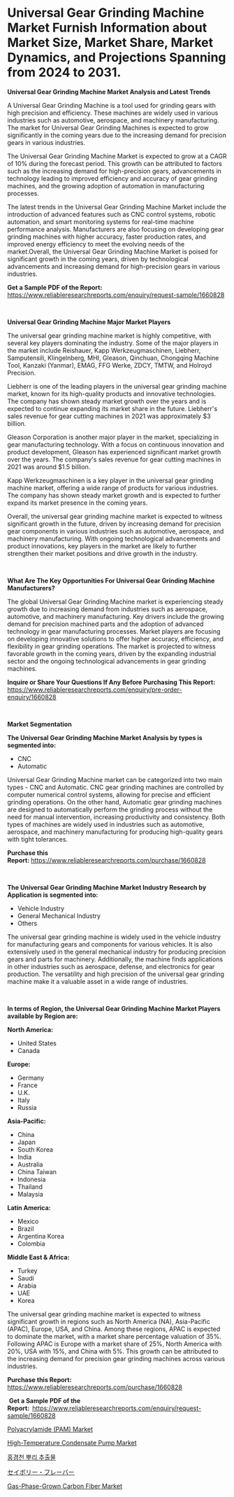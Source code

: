 <p><h1>Universal Gear Grinding Machine Market Furnish Information about Market Size, Market Share, Market Dynamics, and Projections Spanning from 2024 to 2031.</h1></p><p><strong>Universal Gear Grinding Machine Market Analysis and Latest Trends</strong></p>
<p><p>A Universal Gear Grinding Machine is a tool used for grinding gears with high precision and efficiency. These machines are widely used in various industries such as automotive, aerospace, and machinery manufacturing. The market for Universal Gear Grinding Machines is expected to grow significantly in the coming years due to the increasing demand for precision gears in various industries. </p><p>The Universal Gear Grinding Machine Market is expected to grow at a CAGR of 10% during the forecast period. This growth can be attributed to factors such as the increasing demand for high-precision gears, advancements in technology leading to improved efficiency and accuracy of gear grinding machines, and the growing adoption of automation in manufacturing processes.</p><p>The latest trends in the Universal Gear Grinding Machine Market include the introduction of advanced features such as CNC control systems, robotic automation, and smart monitoring systems for real-time machine performance analysis. Manufacturers are also focusing on developing gear grinding machines with higher accuracy, faster production rates, and improved energy efficiency to meet the evolving needs of the market.Overall, the Universal Gear Grinding Machine Market is poised for significant growth in the coming years, driven by technological advancements and increasing demand for high-precision gears in various industries.</p></p>
<p><strong>Get a Sample PDF of the Report:&nbsp;</strong> <a href="https://www.reliableresearchreports.com/enquiry/request-sample/1660828">https://www.reliableresearchreports.com/enquiry/request-sample/1660828</a></p>
<p>&nbsp;</p>
<p><strong>Universal Gear Grinding Machine Major Market Players</strong></p>
<p><p>The universal gear grinding machine market is highly competitive, with several key players dominating the industry. Some of the major players in the market include Reishauer, Kapp Werkzeugmaschinen, Liebherr, Samputensili, Klingelnberg, MHI, Gleason, Qinchuan, Chongqing Machine Tool, Kanzaki (Yanmar), EMAG, FFG Werke, ZDCY, TMTW, and Holroyd Precision.</p><p>Liebherr is one of the leading players in the universal gear grinding machine market, known for its high-quality products and innovative technologies. The company has shown steady market growth over the years and is expected to continue expanding its market share in the future. Liebherr's sales revenue for gear cutting machines in 2021 was approximately $3 billion.</p><p>Gleason Corporation is another major player in the market, specializing in gear manufacturing technology. With a focus on continuous innovation and product development, Gleason has experienced significant market growth over the years. The company's sales revenue for gear cutting machines in 2021 was around $1.5 billion.</p><p>Kapp Werkzeugmaschinen is a key player in the universal gear grinding machine market, offering a wide range of products for various industries. The company has shown steady market growth and is expected to further expand its market presence in the coming years.</p><p>Overall, the universal gear grinding machine market is expected to witness significant growth in the future, driven by increasing demand for precision gear components in various industries such as automotive, aerospace, and machinery manufacturing. With ongoing technological advancements and product innovations, key players in the market are likely to further strengthen their market positions and drive growth in the industry.</p></p>
<p>&nbsp;</p>
<p><strong>What Are The Key Opportunities For Universal Gear Grinding Machine Manufacturers?</strong></p>
<p><p>The global Universal Gear Grinding Machine market is experiencing steady growth due to increasing demand from industries such as aerospace, automotive, and machinery manufacturing. Key drivers include the growing demand for precision machined parts and the adoption of advanced technology in gear manufacturing processes. Market players are focusing on developing innovative solutions to offer higher accuracy, efficiency, and flexibility in gear grinding operations. The market is projected to witness favorable growth in the coming years, driven by the expanding industrial sector and the ongoing technological advancements in gear grinding machines.</p></p>
<p><strong>Inquire or Share Your Questions If Any Before Purchasing This Report:</strong> <a href="https://www.reliableresearchreports.com/enquiry/pre-order-enquiry/1660828">https://www.reliableresearchreports.com/enquiry/pre-order-enquiry/1660828</a></p>
<p>&nbsp;</p>
<p><strong>Market Segmentation</strong></p>
<p><strong>The Universal Gear Grinding Machine Market Analysis by types is segmented into:</strong></p>
<p><ul><li>CNC</li><li>Automatic</li></ul></p>
<p><p>Universal Gear Grinding Machine market can be categorized into two main types - CNC and Automatic. CNC gear grinding machines are controlled by computer numerical control systems, allowing for precise and efficient grinding operations. On the other hand, Automatic gear grinding machines are designed to automatically perform the grinding process without the need for manual intervention, increasing productivity and consistency. Both types of machines are widely used in industries such as automotive, aerospace, and machinery manufacturing for producing high-quality gears with tight tolerances.</p></p>
<p><strong>Purchase this Report:&nbsp;</strong><a href="https://www.reliableresearchreports.com/purchase/1660828">https://www.reliableresearchreports.com/purchase/1660828</a></p>
<p>&nbsp;</p>
<p><strong>The Universal Gear Grinding Machine Market Industry Research by Application is segmented into:</strong></p>
<p><ul><li>Vehicle Industry</li><li>General Mechanical Industry</li><li>Others</li></ul></p>
<p><p>The universal gear grinding machine is widely used in the vehicle industry for manufacturing gears and components for various vehicles. It is also extensively used in the general mechanical industry for producing precision gears and parts for machinery. Additionally, the machine finds applications in other industries such as aerospace, defense, and electronics for gear production. The versatility and high precision of the universal gear grinding machine make it a valuable asset in a wide range of industries.</p></p>
<p>&nbsp;</p>
<p><strong>In terms of Region, the Universal Gear Grinding Machine Market Players available by Region are:</strong></p>
<p>
    <p> <strong> North America: </strong>
        <ul>
            <li>United States</li>
            <li>Canada</li>
        </ul>
        </p> 
    <p> <strong> Europe: </strong>
        <ul>
            <li>Germany</li>
            <li>France</li>
            <li>U.K.</li>
            <li>Italy</li>
            <li>Russia</li>
        </ul>
        </p> 
    <p> <strong> Asia-Pacific: </strong>
        <ul>
            <li>China</li>
            <li>Japan</li>
            <li>South Korea</li>
            <li>India</li>
            <li>Australia</li>
            <li>China Taiwan</li>
            <li>Indonesia</li>
            <li>Thailand</li>
            <li>Malaysia</li>
        </ul>
        </p> 
    <p> <strong> Latin America: </strong>
        <ul>
            <li>Mexico</li>
            <li>Brazil</li>
            <li>Argentina Korea</li>
            <li>Colombia</li>
        </ul>
        </p> 
    <p> <strong> Middle East & Africa: </strong>
        <ul>
            <li>Turkey</li>
            <li>Saudi</li>
            <li>Arabia</li>
            <li>UAE</li>
            <li>Korea</li>
        </ul>
    </p>
    </p>
<p><p>The universal gear grinding machine market is expected to witness significant growth in regions such as North America (NA), Asia-Pacific (APAC), Europe, USA, and China. Among these regions, APAC is expected to dominate the market, with a market share percentage valuation of 35%. Following APAC is Europe with a market share of 25%, North America with 20%, USA with 15%, and China with 5%. This growth can be attributed to the increasing demand for precision gear grinding machines across various industries.</p></p>
<p><strong>Purchase this Report: </strong><a href="https://www.reliableresearchreports.com/purchase/1660828">https://www.reliableresearchreports.com/purchase/1660828</a></p>
<p>&nbsp;<strong>Get a Sample PDF of the Report:&nbsp;&nbsp;</strong><a href="https://www.reliableresearchreports.com/enquiry/request-sample/1660828">https://www.reliableresearchreports.com/enquiry/request-sample/1660828</a></p>
<p><strong></strong></p>
<p><p><a href="https://gamy-alyssum-396.notion.site/Polyacrylamide-PAM-Market-Offers-Provide-Insightful-Data-for-the-Time-Period-from-2024-to-2031-and-ec6f5e0088b44e348ccc870fe7d0a53a">Polyacrylamide (PAM) Market</a></p><p><a href="https://github.com/sonuprakash1/Market-Research-Report-List-1/blob/main/high-temperature-condensate-pump-market.md">High-Temperature Condensate Pump Market</a></p><p><a href="https://medium.com/@tyrelvezina0vc2ayv1ss8syx/%EB%A1%9C%EB%94%94%EC%98%AC%EB%9D%BC-%EB%BF%8C%EB%A6%AC-%EC%B6%94%EC%B6%9C%EB%AC%BC-%EC%8B%9C%EC%9E%A5-%EC%A1%B0%EC%82%AC-%EB%B3%B4%EA%B3%A0%EC%84%9C-%EC%97%AD%EC%82%AC-%EB%B0%8F-2031%EB%85%84%EA%B9%8C%EC%A7%80%EC%9D%98-%EC%98%88%EC%B8%A1-1535e3aa9617">홍경천 뿌리 추출물</a></p><p><a href="https://medium.com/@sophiaard2003/%E9%A2%A8%E5%91%B3%E8%AA%BF%E5%91%B3%E6%96%99%E3%81%AE%E5%B8%82%E5%A0%B4%E8%AA%BF%E6%9F%BB%E3%83%AC%E3%83%9D%E3%83%BC%E3%83%88-%E3%81%9D%E3%81%AE%E6%AD%B4%E5%8F%B2%E3%81%8A%E3%82%88%E3%81%B32031%E5%B9%B4%E3%81%BE%E3%81%A7%E3%81%AE%E4%BA%88%E6%B8%AC2024-56e1ff6e91ac">セイボリー・フレーバー</a></p><p><a href="https://natural-crush-b99.notion.site/Gas-Phase-Grown-Carbon-Fiber-Market-Furnish-Information-about-Market-Size-Market-Share-Market-Dyna-01d2bcf1cdf64cfea8ec18965617f461">Gas-Phase-Grown Carbon Fiber Market</a></p></p>